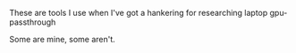 These are tools I use when I've got a hankering for researching laptop gpu-passthrough

Some are mine, some aren't.